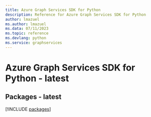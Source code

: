 ```yaml
---
title: Azure Graph Services SDK for Python
description: Reference for Azure Graph Services SDK for Python
author: lmazuel
ms.author: lmazuel
ms.data: 07/11/2023
ms.topic: reference
ms.devlang: python
ms.service: graphservices
---
```

# Azure Graph Services SDK for Python - latest
## Packages - latest
[!INCLUDE [packages](graph-services-index.md)]